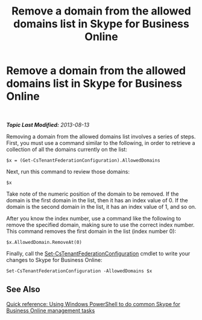 ﻿---
title: Remove a domain from the allowed domains list in Skype for Business Online
TOCTitle: Remove a domain from the allowed domains list
ms:assetid: 04948582-363b-49bd-8305-166c4c1d0dd9
ms:mtpsurl: https://technet.microsoft.com/en-us/library/Dn362766(v=OCS.15)
ms:contentKeyID: 56558798
ms.date: 05/04/2015
mtps_version: v=OCS.15
---

<div data-xmlns="http://www.w3.org/1999/xhtml">

<div class="topic" data-xmlns="http://www.w3.org/1999/xhtml" data-msxsl="urn:schemas-microsoft-com:xslt" data-cs="http://msdn.microsoft.com/en-us/">

<div data-asp="http://msdn2.microsoft.com/asp">

# Remove a domain from the allowed domains list in Skype for Business Online

</div>

<div id="mainSection">

<div id="mainBody">

<span> </span>

_**Topic Last Modified:** 2013-08-13_

Removing a domain from the allowed domains list involves a series of steps. First, you must use a command similar to the following, in order to retrieve a collection of all the domains currently on the list:

    $x = (Get-CsTenantFederationConfiguration).AllowedDomains

Next, run this command to review those domains:

``` 
$x
```

Take note of the numeric position of the domain to be removed. If the domain is the first domain in the list, then it has an index value of 0. If the domain is the second domain in the list, it has an index value of 1, and so on.

After you know the index number, use a command like the following to remove the specified domain, making sure to use the correct index number. This command removes the first domain in the list (index number 0):

    $x.AllowedDomain.RemoveAt(0)

Finally, call the [Set-CsTenantFederationConfiguration](set-cstenantfederationconfiguration.md) cmdlet to write your changes to Skype for Business Online:

    Set-CsTenantFederationConfiguration -AllowedDomains $x

<div>

## See Also


[Quick reference: Using Windows PowerShell to do common Skype for Business Online management tasks](quick-reference-using-windows-powershell-to-do-common-skype-for-business-online-management-tasks.md)  
  

</div>

</div>

<span> </span>

</div>

</div>

</div>

